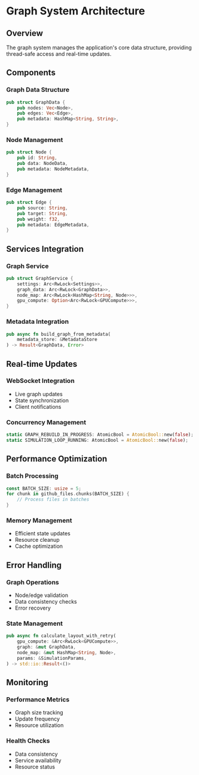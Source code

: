 # Graph System Architecture

## Overview
The graph system manages the application's core data structure, providing thread-safe access and real-time updates.

## Components

### Graph Data Structure
```rust
pub struct GraphData {
    pub nodes: Vec<Node>,
    pub edges: Vec<Edge>,
    pub metadata: HashMap<String, String>,
}
```

### Node Management
```rust
pub struct Node {
    pub id: String,
    pub data: NodeData,
    pub metadata: NodeMetadata,
}
```

### Edge Management
```rust
pub struct Edge {
    pub source: String,
    pub target: String,
    pub weight: f32,
    pub metadata: EdgeMetadata,
}
```

## Services Integration

### Graph Service
```rust
pub struct GraphService {
    settings: Arc<RwLock<Settings>>,
    graph_data: Arc<RwLock<GraphData>>,
    node_map: Arc<RwLock<HashMap<String, Node>>>,
    gpu_compute: Option<Arc<RwLock<GPUCompute>>>,
}
```

### Metadata Integration
```rust
pub async fn build_graph_from_metadata(
    metadata_store: &MetadataStore
) -> Result<GraphData, Error>
```

## Real-time Updates

### WebSocket Integration
- Live graph updates
- State synchronization
- Client notifications

### Concurrency Management
```rust
static GRAPH_REBUILD_IN_PROGRESS: AtomicBool = AtomicBool::new(false);
static SIMULATION_LOOP_RUNNING: AtomicBool = AtomicBool::new(false);
```

## Performance Optimization

### Batch Processing
```rust
const BATCH_SIZE: usize = 5;
for chunk in github_files.chunks(BATCH_SIZE) {
    // Process files in batches
}
```

### Memory Management
- Efficient state updates
- Resource cleanup
- Cache optimization

## Error Handling

### Graph Operations
- Node/edge validation
- Data consistency checks
- Error recovery

### State Management
```rust
pub async fn calculate_layout_with_retry(
    gpu_compute: &Arc<RwLock<GPUCompute>>,
    graph: &mut GraphData,
    node_map: &mut HashMap<String, Node>, 
    params: &SimulationParams,
) -> std::io::Result<()>
```

## Monitoring

### Performance Metrics
- Graph size tracking
- Update frequency
- Resource utilization

### Health Checks
- Data consistency
- Service availability
- Resource status